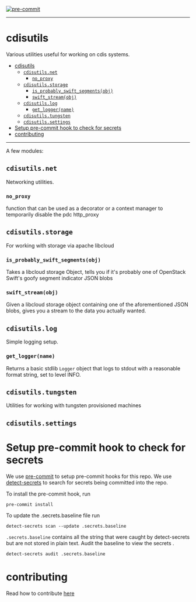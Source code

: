 [![pre-commit](https://img.shields.io/badge/pre--commit-enabled-brightgreen?logo=pre-commitlogoColor=white)](https://github.com/pre-commit/pre-commit)

---
# cdisutils

Various utilities useful for working on cdis systems.


- [cdisutils](#cdisutils)
  - [`cdisutils.net`](#cdisutilsnet)
    - [`no_proxy`](#no_proxy)
  - [`cdisutils.storage`](#cdisutilsstorage)
    - [`is_probably_swift_segments(obj)`](#is_probably_swift_segmentsobj)
    - [`swift_stream(obj)`](#swift_streamobj)
  - [`cdisutils.log`](#cdisutilslog)
    - [`get_logger(name)`](#get_loggername)
  - [`cdisutils.tungsten`](#cdisutilstungsten)
  - [`cdisutils.settings`](#cdisutilssettings)
- [Setup pre-commit hook to check for secrets](#setup-pre-commit-hook-to-check-for-secrets)
- [contributing](#contributing)

---

A few modules:

## `cdisutils.net`

Networking utilities.

### `no_proxy`

function that can be used as a decorator or a context manager to
temporarily disable the pdc http_proxy

## `cdisutils.storage`

For working with storage via apache libcloud

### `is_probably_swift_segments(obj)`

Takes a libcloud storage Object, tells you if it's probably one of
OpenStack Swift's goofy segment indicator JSON blobs

### `swift_stream(obj)`

Given a libcloud storage object containing one of the aforementioned
JSON blobs, gives you a stream to the data you actually wanted.

## `cdisutils.log`

Simple logging setup.

### `get_logger(name)`

Returns a basic stdlib `Logger` object that logs to stdout with a
reasonable format string, set to level INFO.

## `cdisutils.tungsten`

Utilities for working with tungsten provisioned machines

## `cdisutils.settings`



# Setup pre-commit hook to check for secrets

We use [pre-commit](https://pre-commit.com/) to setup pre-commit hooks for this repo.
We use [detect-secrets](https://github.com/Yelp/detect-secrets) to search for secrets being committed into the repo.

To install the pre-commit hook, run
```
pre-commit install
```

To update the .secrets.baseline file run
```
detect-secrets scan --update .secrets.baseline
```

`.secrets.baseline` contains all the string that were caught by detect-secrets but are not stored in plain text. Audit the baseline to view the secrets .

```
detect-secrets audit .secrets.baseline
```
# contributing

Read how to contribute [here](https://github.com/nci-gdc/gdcapi/blob/master/contributing.md)
